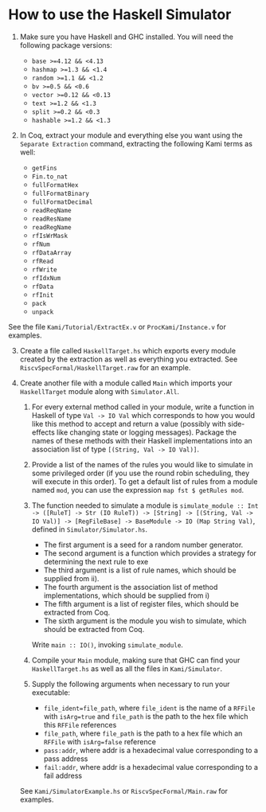 # How to use the Haskell Simulator

1. Make sure you have Haskell and GHC installed.  You will need the following package versions:
    - `base >=4.12 && <4.13`
    - `hashmap >=1.3 && <1.4`
    - `random >=1.1 && <1.2`
    - `bv >=0.5 && <0.6`
    - `vector >=0.12 && <0.13`
    - `text >=1.2 && <1.3`
    - `split >=0.2 && <0.3`
    - `hashable >=1.2 && <1.3`

2. In Coq, extract your module and everything else you want using the `Separate Extraction` command, extracting the following Kami terms as well:
    - `getFins`
    - `Fin.to_nat`
    - `fullFormatHex`
    - `fullFormatBinary`
    - `fullFormatDecimal`
    - `readReqName`
    - `readResName`
    - `readRegName`
    - `rfIsWrMask`
    - `rfNum`
    - `rfDataArray`
    - `rfRead`
    - `rfWrite`
    - `rfIdxNum`
    - `rfData`
    - `rfInit`
    - `pack`
    - `unpack`

See the file `Kami/Tutorial/ExtractEx.v` or `ProcKami/Instance.v` for examples.

3.  Create a file called `HaskellTarget.hs` which exports every module created by the extraction as well as everything you extracted.  See `RiscvSpecFormal/HaskellTarget.raw` for an example.

4.  Create another file with a module called `Main` which imports your `HaskellTarget` module along with `Simulator.All`.  
    1.   For every external method called in your module, write a function in Haskell of type `Val -> IO Val` which corresponds to how you would like this method to accept and return a value 
         (possibly with side-effects like changing state or logging messages).  Package the names of these methods with their Haskell implementations into an association list of type
         `[(String, Val -> IO Val)]`.
    2.  Provide a list of the names of the rules you would like to simulate in some privileged order (if you use the round robin scheduling, they will execute in this order).  To get a default
         list of rules from a module named `mod`, you can use the expression `map fst $ getRules mod`.
    3. The function needed to simulate a module is `simulate_module :: Int -> ([RuleT] -> Str (IO RuleT)) -> [String] -> [(String, Val -> IO Val)] -> [RegFileBase] -> BaseModule -> IO (Map String Val)`, defined in `Simulator/Simulator.hs`.
          - The first argument is a seed for a random number generator.
          - The second argument is a function which provides a strategy for determining the next rule to exe
          - The third argument is a list of rule names, which should be supplied from ii).
          - The fourth argument is the association list of method implementations, which should be supplied from i)
          - The fifth argument is a list of register files, which should be extracted from Coq.
          - The sixth argument is the module you wish to simulate, which should be extracted from Coq.

         Write `main :: IO()`, invoking `simulate_module`.
    4.  Compile your `Main` module, making sure that GHC can find your `HaskellTarget.hs` as well as all the files in `Kami/Simulator`.
    5.   Supply the following arguments when necessary to run your executable:
            - `file_ident=file_path`, where `file_ident` is the name of a `RFFile` with `isArg=true` and `file_path` is the path to the hex file which this `RFFile` references
            - `file_path`, where `file_path` is the path to a hex file which an `RFFile` with `isArg=false` reference
            - `pass:addr`, where addr is a hexadecimal value corresponding to a pass address
            - `fail:addr`, where addr is a hexadecimal value corresponding to a fail address

    See `Kami/SimulatorExample.hs` or `RiscvSpecFormal/Main.raw` for examples.
